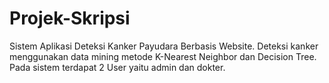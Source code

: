 # Projek-Skripsi
Sistem Aplikasi Deteksi Kanker Payudara Berbasis Website.
Deteksi kanker menggunakan data mining metode K-Nearest Neighbor dan Decision Tree.
Pada sistem terdapat 2 User yaitu admin dan dokter.

